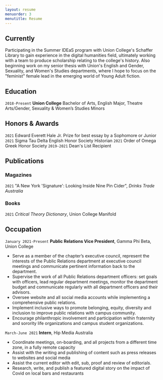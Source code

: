 ```yaml
---
layout: resume
menuorder: 3
menutitle: Resume
---
```

## Currently

Participating in the Summer IDEaS program with Union College's Schaffer Library to gain experience in the digital humanities field, ultimately working with a team to produce scholarship relating to the college's history. Also beginning work on my senior thesis with Union's English and Gender, Sexuality, and Women's Studies departments, where I hope to focus on the "feminist" female lead in the emerging world of Young Adult fiction. 

## Education

`2018-Present`
__Union College__
Bachelor of Arts, English Major, Theatre Arts/Gender, Sexuality & Women’s Studies Minors

## Honors & Awards

`2021`
Edward Everett Hale Jr. Prize for best essay by a Sophomore or Junior 
`2021`
Sigma Tau Delta English Honor Society Historian 
`2021`
Order of Omega Greek Honor Society 
`2019-2021`
Dean's List Recipient 

## Publications


### Magazines

`2021`
"A New York 'Signature': Looking Inside Nine Pin Cider", *Drinks Trade Australia*    

### Books

`2021`
*Critical Theory Dictionary*, Union College Manifold  


## Occupation

`January 2021-Present`
__Public Relations Vice President__, Gamma Phi Beta, Union College 
- Serve as a member of the chapter’s executive council, represent the interests of the Public Relations department at executive council meetings and communicate pertinent information back to the department. 
- Supervise the work of all Public Relations department officers: set goals with officers, lead regular department meetings, monitor the department budget and communicate regularly with all department officers and their advisors. 
- Oversee website and all social media accounts while implementing a comprehensive public relations. 
- Implement inclusive ways to promote belonging, equity, diversity and inclusion to improve public relations with campus community. 
- Encourage philanthropic involvement and participation within fraternity and sorority life organizations and campus student organizations. 

`March-June 2021`
__Intern__, Hip Media Australia  
- Coordinate meetings, on-boarding, and all projects from a different time zone, in a fully remote capacity
- Assist with the writing and publishing of content such as press releases to websites and social media
- Assist the current editor with edit, sub, proof and review of editorials.
- Research, write, and publish a featured digital story on the impact of Covid on local bars and restaurants 

<!-- ### Footer

Last updated: June 2021 -->
